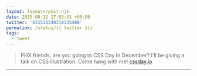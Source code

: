 ```yaml
---
layout: layouts/post.njk
date: 2015-08-12 17:03:31 +00:00
twitter: '631511340310335488'
permalink: /status/{{ twitter }}/
tags: 
  - tweet
---
```


> PHX friends, are you going to CSS Day in December? I'll be giving a talk on CSS illustration. Come hang with me! [cssday.io](http://cssday.io)

---
